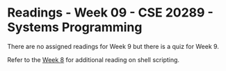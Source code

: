 # Readings - Week 09 - CSE 20289 - Systems Programming

There are no assigned readings for Week 9 but there is a quiz for Week 9.

Refer to the [Week 8](./readings-week08.md) for additional reading on shell scripting.  
